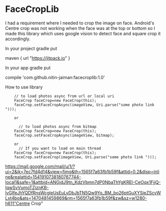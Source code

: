# FaceCropLib

I had a requirement where I needed to crop the image on face.
Android's Centre crop was not working when the face was at the top or bottom so I made this library which uses google vision to detect face and square crop it
accordingly.

In your project gradle put

   maven { url "https://jitpack.io" }

In your app gradle put

compile 'com.github.nitin-jaiman:facecroplib:1.0'

How to use library

        // to load photos async from url or local uri
        FaceCrop faceCrop=new FaceCrop(this);
        faceCrop.setFaceCropAsync(imageView, Uri.parse("some photo link ")));
        
        or 
        
          // to load photos async from bitmap
        FaceCrop faceCrop=new FaceCrop(this);
        faceCrop.setFaceCropAsync(imageView, bitmap);
        
        or 
          // If you want to load on main thread
        FaceCrop faceCrop=new FaceCrop(this);
        faceCrop.setFaceCrop(imageView, Uri.parse("some photo link ")));
        
        
  
  <img>https://mail.google.com/mail/u/1/?ui=2&ik=7ec7fd4d14&view=fimg&th=1565f7a63fb1b59f&attid=0.2&disp=inline&realattid=1541910738180767744-local1&safe=1&attbid=ANGjdJ9tn_KdzVbmn7dP0NbaThYgKREI-CeOqx1FjjQ-lqwSvVumoTZjznKB-lvGIfeJhYQDfRnsWcgleUsEuLyDbJbTN5Qw9Yo_BM_bo26ptGuXYSieZScvWLxt4bo&ats=1470481459869&rm=1565f7a63fb1b59f&zw&sz=w1280-h611"Centre Crop"</img>

